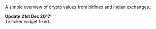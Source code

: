 A simple overview of crypto values from bitfinex and indian exchanges..

**Update 21st Dec 2017:**  
Tv ticker widget fixed.  

